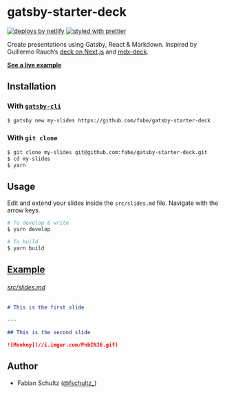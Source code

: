 # gatsby-starter-deck

[![deploys by netlify](https://img.shields.io/badge/deploys%20by-netlify-00c7b7.svg)](https://www.netlify.com)
[![styled with prettier](https://img.shields.io/badge/styled_with-prettier-ff69b4.svg)](https://github.com/prettier/prettier)

Create presentations using Gatsby, React & Markdown. Inspired by Guillermo Rauch’s [deck on Next.js](https://deck.now.sh/) and [mdx-deck](https://github.com/jxnblk/mdx-deck).

**[See a live example](//gatsby-deck.netlify.com)**

## Installation

### With [`gatsby-cli`](https://www.npmjs.com/package/gatsby-cli)

```bash
$ gatsby new my-slides https://github.com/fabe/gatsby-starter-deck
```

### With `git clone`

```bash
$ git clone my-slides git@github.com:fabe/gatsby-starter-deck.git
$ cd my-slides
$ yarn
```

## Usage

Edit and extend your slides inside the `src/slides.md` file. Navigate with the arrow keys.

```bash
# To develop & write
$ yarn develop

# To build
$ yarn build
```

## [Example](//gatsby-deck.netlify.com)

###### [src/slides.md](src/slides.md)

```md
# This is the first slide

---

## This is the second slide

![Monkey](//i.imgur.com/PnbINJ6.gif)
```

## Author

- Fabian Schultz ([@fschultz\_](https://twitter.com/fschultz_))
